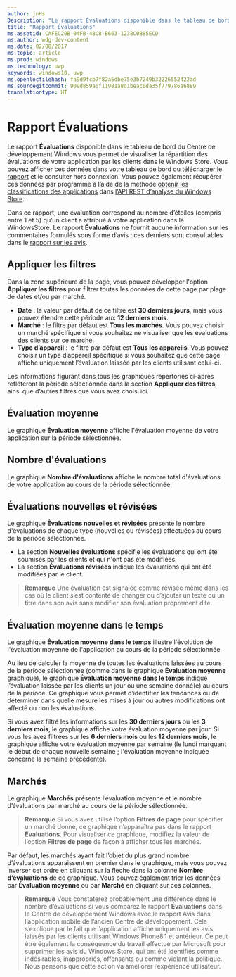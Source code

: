 ```yaml
---
author: jnHs
Description: "Le rapport Évaluations disponible dans le tableau de bord du Centre de développement Windows vous permet de visualiser la répartition des évaluations de votre application par les clients dans le Windows Store."
title: "Rapport Évaluations"
ms.assetid: CAFEC20B-04FB-48C8-B663-1238C0B85ECD
ms.author: wdg-dev-content
ms.date: 02/08/2017
ms.topic: article
ms.prod: windows
ms.technology: uwp
keywords: windows10, uwp
ms.openlocfilehash: fa9d9fcb7f82a5dbe75e3b7249b32226552422ad
ms.sourcegitcommit: 909d859a0f11981a8d1beac0da35f779786a6889
translationtype: HT
---
```

# <a name="ratings-report"></a>Rapport Évaluations


Le rapport **Évaluations** disponible dans le tableau de bord du Centre de développement Windows vous permet de visualiser la répartition des évaluations de votre application par les clients dans le Windows Store. Vous pouvez afficher ces données dans votre tableau de bord ou [télécharger le rapport](download-analytic-reports.md) et le consulter hors connexion. Vous pouvez également récupérer ces données par programme à l’aide de la méthode [obtenir les classifications des applications](../monetize/get-app-ratings.md) dans [l’API REST d’analyse du Windows Store](../monetize/access-analytics-data-using-windows-store-services.md).

Dans ce rapport, une évaluation correspond au nombre d’étoiles (compris entre 1 et 5) qu’un client a attribué à votre application dans le WindowsStore. Le rapport **Évaluations** ne fournit aucune information sur les commentaires formulés sous forme d’avis ; ces derniers sont consultables dans le [rapport sur les avis](reviews-report.md).

## <a name="apply-filters"></a>Appliquer les filtres


Dans la zone supérieure de la page, vous pouvez développer l'option **Appliquer les filtres** pour filtrer toutes les données de cette page par plage de dates et/ou par marché.

-   **Date** : la valeur par défaut de ce filtre est **30 derniers jours**, mais vous pouvez étendre cette période aux **12 derniers mois**.
-   **Marché** : le filtre par défaut est **Tous les marchés**. Vous pouvez choisir un marché spécifique si vous souhaitez ne visualiser que les évaluations des clients sur ce marché.
-   **Type d’appareil** : le filtre par défaut est **Tous les appareils**. Vous pouvez choisir un type d’appareil spécifique si vous souhaitez que cette page affiche uniquement l’évaluation laissée par les clients utilisant celui-ci.

Les informations figurant dans tous les graphiques répertoriés ci-après refléteront la période sélectionnée dans la section **Appliquer des filtres**, ainsi que d’autres filtres que vous avez choisi ici.

## <a name="average-rating"></a>Évaluation moyenne


Le graphique **Évaluation moyenne** affiche l'évaluation moyenne de votre application sur la période sélectionnée.

## <a name="number-of-ratings"></a>Nombre d'évaluations


Le graphique **Nombre d'évaluations** affiche le nombre total d'évaluations de votre application au cours de la période sélectionnée.

## <a name="new-and-revised-ratings"></a>Évaluations nouvelles et révisées


Le graphique **Évaluations nouvelles et révisées** présente le nombre d'évaluations de chaque type (nouvelles ou révisées) effectuées au cours de la période sélectionnée.

-   La section **Nouvelles évaluations** spécifie les évaluations qui ont été soumises par les clients et qui n'ont pas été modifiées.
-   La section **Évaluations révisées** indique les évaluations qui ont été modifiées par le client.

>**Remarque** Une évaluation est signalée comme révisée même dans les cas où le client s’est contenté de changer ou d’ajouter un texte ou un titre dans son avis sans modifier son évaluation proprement dite.

## <a name="average-rating-over-time"></a>Évaluation moyenne dans le temps


Le graphique **Évaluation moyenne dans le temps** illustre l'évolution de l'évaluation moyenne de l'application au cours de la période sélectionnée.

Au lieu de calculer la moyenne de toutes les évaluations laissées au cours de la période sélectionnée (comme dans le graphique **Évaluation moyenne** graphique), le graphique **Évaluation moyenne dans le temps** indique l’évaluation laissée par les clients un jour ou une semaine donné(e) au cours de la période. Ce graphique vous permet d’identifier les tendances ou de déterminer dans quelle mesure les mises à jour ou autres modifications ont affecté ou non les évaluations.

Si vous avez filtré les informations sur les **30 derniers jours** ou les **3 derniers mois**, le graphique affiche votre évaluation moyenne par jour. Si vous les avez filtrées sur les **6 derniers mois** ou les **12 derniers mois**, le graphique affiche votre évaluation moyenne par semaine (le lundi marquant le début de chaque nouvelle semaine ; l'évaluation moyenne indiquée concerne la semaine précédente).

## <a name="markets"></a>Marchés


Le graphique **Marchés** présente l’évaluation moyenne et le nombre d’évaluations par marché au cours de la période sélectionnée.

> **Remarque** Si vous avez utilisé l’option **Filtres de page** pour spécifier un marché donné, ce graphique n’apparaîtra pas dans le rapport **Évaluations**. Pour visualiser ce graphique, modifiez la valeur de l’option **Filtres de page** de façon à afficher tous les marchés.

Par défaut, les marchés ayant fait l’objet du plus grand nombre d’évaluations apparaissent en premier dans le graphique, mais vous pouvez inverser cet ordre en cliquant sur la flèche dans la colonne **Nombre d’évaluations** de ce graphique. Vous pouvez également trier les données par **Évaluation moyenne** ou par **Marché** en cliquant sur ces colonnes.

> **Remarque** Vous constaterez probablement une différence dans le nombre d’évaluations si vous comparez le rapport **Évaluations** dans le Centre de développement Windows avec le rapport Avis dans l’application mobile de l’ancien Centre de développement. Cela s’explique par le fait que l’application affiche uniquement les avis laissés par les clients utilisant Windows Phone8.1 et antérieur. Ce peut être également la conséquence du travail effectué par Microsoft pour supprimer les avis du Windows Store, qui ont été identifiés comme indésirables, inappropriés, offensants ou comme violant la politique. Nous pensons que cette action va améliorer l’expérience utilisateur.

 

 
